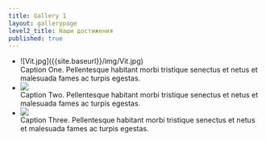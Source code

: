 ```yaml
---
title: Gallery 1
layout: gallerypage
level2_title: Наши достижения
published: true
---
```


<div class="slideshow-wrapper">
    <div class="preloader"></div>
    <ul data-orbit data-options="timer_speed:5000;">
        <li>
          ![Vit.jpg]({{site.baseurl}}/img/Vit.jpg)
            <div class="orbit-caption">
                Caption One. Pellentesque habitant morbi tristique senectus et netus et malesuada fames ac turpis egestas.
            </div>
        </li>
        <li>
            <img src="http://foundation.zurb.com/docs/img/demos/demo2.jpg" />
            <div class="orbit-caption">
                Caption Two. Pellentesque habitant morbi tristique senectus et netus et malesuada fames ac turpis egestas.
            </div>
        </li>
        <li>
            <img src="http://foundation.zurb.com/docs/img/demos/demo3.jpg" />
            <div class="orbit-caption">
                Caption Three. Pellentesque habitant morbi tristique senectus et netus et malesuada fames ac turpis egestas.
            </div>
        </li>
    </ul>
</div>
